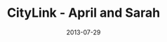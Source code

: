 ---
layout: media
category: media
title: "CityLink - April and Sarah"
date: 2013-07-29
description: "April and Sarah - CityLink clients."
video: "http://s3.amazonaws.com/crossroads-media/other-media/video/GCCityLink2.mp4"
video-poster: "http://s3.amazonaws.com/crossroads-media/images/gccitylinupdat2_still.jpg"
---